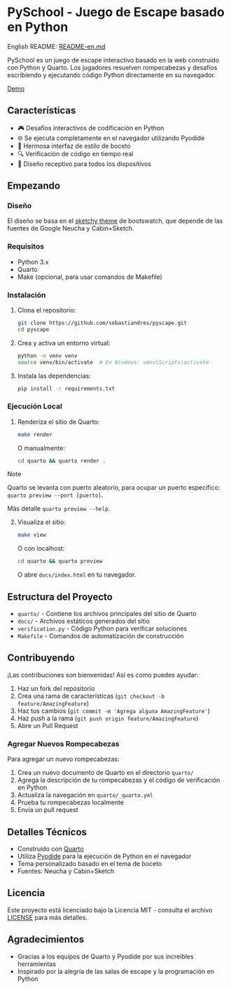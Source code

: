 # PySchool - Juego de Escape basado en Python

English README: [README-en.md](README-en.md)

PySchool es un juego de escape interactivo basado en la web construido con Python y Quarto. Los jugadores resuelven rompecabezas y desafíos escribiendo y ejecutando código Python directamente en su navegador.

[Demo](https://sebastiandres.github.io/pyschool_2025/)

## Características

- 🎮 Desafíos interactivos de codificación en Python
- 🌐 Se ejecuta completamente en el navegador utilizando Pyodide
- 🎨 Hermosa interfaz de estilo de boceto
- 🔍 Verificación de código en tiempo real
- 📱 Diseño receptivo para todos los dispositivos

## Empezando

### Diseño 

El diseño se basa en el [sketchy theme](https://bootswatch.com/sketchy/) de bootswatch, que depende de las fuentes de Google Neucha y Cabin+Sketch.

### Requisitos

- Python 3.x
- Quarto
- Make (opcional, para usar comandos de Makefile)

### Instalación

1. Clona el repositorio:
   ```bash
   git clone https://github.com/sebastiandres/pyscape.git
   cd pyscape
   ```

2. Crea y activa un entorno virtual:
   ```bash
   python -m venv venv
   source venv/bin/activate  # En Windows: venv\Scripts\activate
   ```

3. Instala las dependencias:
   ```bash
   pip install -r requirements.txt
   ```

### Ejecución Local

1. Renderiza el sitio de Quarto:
   ```bash
   make render
   ```
   O manualmente:
   ```bash
   cd quarto && quarto render .
   ```

> [!NOTE]
>
> Quarto se levanta con puerto aleatorio, para ocupar un puerto específico: `quarto preview --port [puerto]`.
> 
> Más detalle `quarto preview --help`.

2. Visualiza el sitio:
   ```bash
   make view
   ```
   O con localhost:
   ````bash
   cd quarto && quarto preview
   ````
   O abre `docs/index.html` en tu navegador.

## Estructura del Proyecto

- `quarto/` - Contiene los archivos principales del sitio de Quarto
- `docs/` - Archivos estáticos generados del sitio
- `verification.py` - Código Python para verificar soluciones
- `Makefile` - Comandos de automatización de construcción

## Contribuyendo

¡Las contribuciones son bienvenidas! Así es como puedes ayudar:

1. Haz un fork del repositorio
2. Crea una rama de características (`git checkout -b feature/AmazingFeature`)
3. Haz tus cambios (`git commit -m 'Agrega alguna AmazingFeature'`)
4. Haz push a la rama (`git push origin feature/AmazingFeature`)
5. Abre un Pull Request

### Agregar Nuevos Rompecabezas

Para agregar un nuevo rompecabezas:

1. Crea un nuevo documento de Quarto en el directorio `quarto/`
2. Agrega la descripción de tu rompecabezas y el código de verificación en Python
3. Actualiza la navegación en `quarto/_quarto.yml`
4. Prueba tu rompecabezas localmente
5. Envía un pull request

## Detalles Técnicos

- Construido con [Quarto](https://quarto.org/)
- Utiliza [Pyodide](https://pyodide.org/) para la ejecución de Python en el navegador
- Tema personalizado basado en el tema de boceto
- Fuentes: Neucha y Cabin+Sketch

## Licencia

Este proyecto está licenciado bajo la Licencia MIT - consulta el archivo [LICENSE](LICENSE) para más detalles.

## Agradecimientos

- Gracias a los equipos de Quarto y Pyodide por sus increíbles herramientas
- Inspirado por la alegría de las salas de escape y la programación en Python